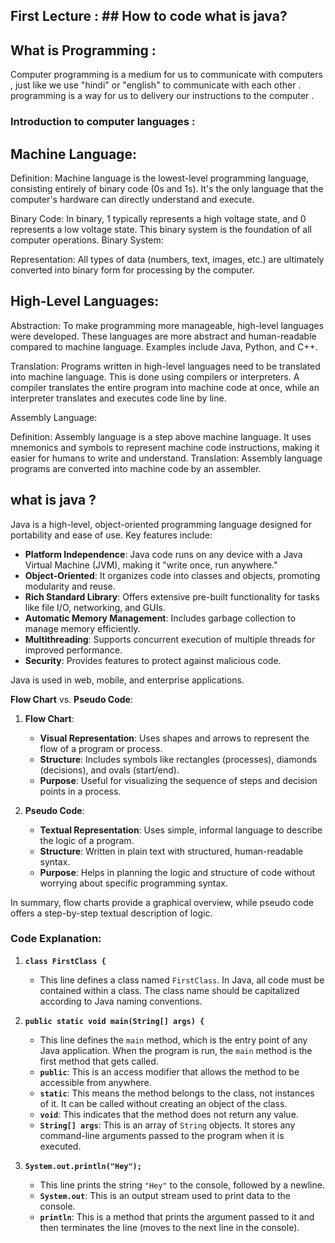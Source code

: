  ## First Lecture : ## How to code  what is java?
 ## What is Programming :
 Computer programming is a medium for us to communicate with computers , just like we use "hindi" or "english" to communicate with each other . programming is a way for us to delivery our instructions to the computer . 
 ### Introduction to computer languages : 
 
 ## Machine Language:

Definition: Machine language is the lowest-level programming language, consisting entirely of binary code (0s and 1s). It's the only language that the computer's hardware can directly understand and execute.

Binary Code: In binary, 1 typically represents a high voltage state, and 0 represents a low voltage state. This binary system is the foundation of all computer operations.
Binary System:


Representation: All types of data (numbers, text, images, etc.) are ultimately converted into binary form for processing by the computer.

## High-Level Languages:

Abstraction: To make programming more manageable, high-level languages were developed. These languages are more abstract and human-readable compared to machine language. Examples include Java, Python, and C++.

Translation: Programs written in high-level languages need to be translated into machine language. This is done using compilers or interpreters. A compiler translates the entire program into machine code at once, while an interpreter translates and executes code line by line.

Assembly Language:

Definition: Assembly language is a step above machine language. It uses mnemonics and symbols to represent machine code instructions, making it easier for humans to write and understand.
Translation: Assembly language programs are converted into machine code by an assembler.
## what is java ?

Java is a high-level, object-oriented programming language designed for portability and ease of use. Key features include:

- **Platform Independence**: Java code runs on any device with a Java Virtual Machine (JVM), making it "write once, run anywhere."
- **Object-Oriented**: It organizes code into classes and objects, promoting modularity and reuse.
- **Rich Standard Library**: Offers extensive pre-built functionality for tasks like file I/O, networking, and GUIs.
- **Automatic Memory Management**: Includes garbage collection to manage memory efficiently.
- **Multithreading**: Supports concurrent execution of multiple threads for improved performance.
- **Security**: Provides features to protect against malicious code.

Java is used in web, mobile, and enterprise applications.


**Flow Chart** vs. **Pseudo Code**:

1. **Flow Chart**:
   - **Visual Representation**: Uses shapes and arrows to represent the flow of a program or process.
   - **Structure**: Includes symbols like rectangles (processes), diamonds (decisions), and ovals (start/end).
   - **Purpose**: Useful for visualizing the sequence of steps and decision points in a process.
   

2. **Pseudo Code**:
   - **Textual Representation**: Uses simple, informal language to describe the logic of a program.
   - **Structure**: Written in plain text with structured, human-readable syntax.
   - **Purpose**: Helps in planning the logic and structure of code without worrying about specific programming syntax.

In summary, flow charts provide a graphical overview, while pseudo code offers a step-by-step textual description of logic.

### Code  Explanation:

1. **`class FirstClass {`**  
   - This line defines a class named `FirstClass`. In Java, all code must be contained within a class. The class name should be capitalized according to Java naming conventions.

2. **`public static void main(String[] args) {`**  
   - This line defines the `main` method, which is the entry point of any Java application. When the program is run, the `main` method is the first method that gets called.
   - **`public`**: This is an access modifier that allows the method to be accessible from anywhere.
   - **`static`**: This means the method belongs to the class, not instances of it. It can be called without creating an object of the class.
   - **`void`**: This indicates that the method does not return any value.
   - **`String[] args`**: This is an array of `String` objects. It stores any command-line arguments passed to the program when it is executed.

3. **`System.out.println("Hey");`**  
   - This line prints the string `"Hey"` to the console, followed by a newline. 
   - **`System.out`**: This is an output stream used to print data to the console.
   - **`println`**: This is a method that prints the argument passed to it and then terminates the line (moves to the next line in the console).

